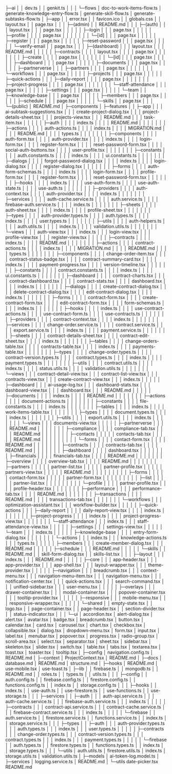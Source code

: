 ├─ai
│  │  dev.ts
│  │  genkit.ts
│  │
│  └─flows
│          doc-to-work-items-flow.ts
│          generate-knowledge-entry-flow.ts
│          generate-skill-flow.ts
│          generate-subtasks-flow.ts
│
├─app
│  │  error.tsx
│  │  favicon.ico
│  │  globals.css
│  │  layout.tsx
│  │  page.tsx
│  │
│  ├─(admin)
│  │      README.md
│  │
│  ├─(auth)
│  │  │  layout.tsx
│  │  │  page.tsx
│  │  │
│  │  ├─login
│  │  │      page.tsx
│  │  │
│  │  ├─profile
│  │  │  │  page.tsx
│  │  │  │
│  │  │  └─[id]
│  │  │          page.tsx
│  │  │
│  │  ├─register
│  │  │      page.tsx
│  │  │
│  │  ├─reset-password
│  │  │      page.tsx
│  │  │
│  │  └─verify-email
│  │          page.tsx
│  │
│  ├─(dashboard)
│  │  │  layout.tsx
│  │  │  README.md
│  │  │
│  │  ├─contracts
│  │  │  │  layout.tsx
│  │  │  │  page.tsx
│  │  │  │
│  │  │  ├─create
│  │  │  │      page.tsx
│  │  │  │
│  │  │  └─[id]
│  │  │          page.tsx
│  │  │
│  │  ├─dashboard
│  │  │      page.tsx
│  │  │
│  │  ├─documents
│  │  │      page.tsx
│  │  │
│  │  ├─partnerverse
│  │  │  ├─partners
│  │  │  │      page.tsx
│  │  │  │
│  │  │  └─workflows
│  │  │          page.tsx
│  │  │
│  │  ├─projects
│  │  │      page.tsx
│  │  │
│  │  ├─quick-actions
│  │  │  ├─daily-report
│  │  │  │      page.tsx
│  │  │  │
│  │  │  ├─project-progress
│  │  │  │      page.tsx
│  │  │  │
│  │  │  └─staff-attendance
│  │  │          page.tsx
│  │  │
│  │  ├─settings
│  │  │      page.tsx
│  │  │
│  │  └─team
│  │      ├─knowledge-base
│  │      │      page.tsx
│  │      │
│  │      ├─members
│  │      │      page.tsx
│  │      │
│  │      ├─schedule
│  │      │      page.tsx
│  │      │
│  │      └─skills
│  │              page.tsx
│  │
│  └─(public)
│          README.md
│
├─components
│  ├─features
│  │  ├─app
│  │  │      ai-subtask-suggestions.tsx
│  │  │      create-project-dialog.tsx
│  │  │      project-details-sheet.tsx
│  │  │      projects-view.tsx
│  │  │      README.md
│  │  │      task-item.tsx
│  │  │
│  │  ├─auth
│  │  │  │  index.ts
│  │  │  │  README.md
│  │  │  │
│  │  │  ├─actions
│  │  │  │      auth-actions.ts
│  │  │  │      index.ts
│  │  │  │      MIGRATION.md
│  │  │  │      README.md
│  │  │  │      types.ts
│  │  │  │
│  │  │  ├─components
│  │  │  │      auth-form.tsx
│  │  │  │      auth-provider.tsx
│  │  │  │      index.ts
│  │  │  │      login-form.tsx
│  │  │  │      register-form.tsx
│  │  │  │      reset-password-form.tsx
│  │  │  │      social-auth-buttons.tsx
│  │  │  │      user-profile.tsx
│  │  │  │
│  │  │  ├─constants
│  │  │  │      auth.constants.ts
│  │  │  │      index.ts
│  │  │  │      ui.constants.ts
│  │  │  │
│  │  │  ├─dialogs
│  │  │  │      forgot-password-dialog.tsx
│  │  │  │      index.ts
│  │  │  │      login-dialog.tsx
│  │  │  │      register-dialog.tsx
│  │  │  │
│  │  │  ├─forms
│  │  │  │      auth-form-schemas.ts
│  │  │  │      index.ts
│  │  │  │      login-form.tsx
│  │  │  │      profile-form.tsx
│  │  │  │      register-form.tsx
│  │  │  │      reset-password-form.tsx
│  │  │  │
│  │  │  ├─hooks
│  │  │  │      index.ts
│  │  │  │      use-auth-form.ts
│  │  │  │      use-auth-state.ts
│  │  │  │      use-auth.ts
│  │  │  │
│  │  │  ├─providers
│  │  │  │      auth-context.tsx
│  │  │  │      auth-provider.tsx
│  │  │  │      index.ts
│  │  │  │
│  │  │  ├─services
│  │  │  │      auth-cache.service.ts
│  │  │  │      auth.service.ts
│  │  │  │      firebase-auth.service.ts
│  │  │  │      index.ts
│  │  │  │
│  │  │  ├─sheets
│  │  │  │      auth-sheet.tsx
│  │  │  │      index.ts
│  │  │  │      profile-sheet.tsx
│  │  │  │
│  │  │  ├─types
│  │  │  │      auth-provider.types.ts
│  │  │  │      auth.types.ts
│  │  │  │      index.ts
│  │  │  │      user.types.ts
│  │  │  │
│  │  │  ├─utils
│  │  │  │      auth-helpers.ts
│  │  │  │      auth.utils.ts
│  │  │  │      index.ts
│  │  │  │      validation.utils.ts
│  │  │  │
│  │  │  └─views
│  │  │          auth-view.tsx
│  │  │          index.ts
│  │  │          login-view.tsx
│  │  │          profile-view.tsx
│  │  │          register-view.tsx
│  │  │
│  │  ├─contracts
│  │  │  │  index.ts
│  │  │  │  README.md
│  │  │  │
│  │  │  ├─actions
│  │  │  │      contract-actions.ts
│  │  │  │      index.ts
│  │  │  │      MIGRATION.md
│  │  │  │      README.md
│  │  │  │      types.ts
│  │  │  │
│  │  │  ├─components
│  │  │  │      change-order-item.tsx
│  │  │  │      contract-status-badge.tsx
│  │  │  │      contract-summary-card.tsx
│  │  │  │      index.ts
│  │  │  │      payment-progress.tsx
│  │  │  │      version-timeline.tsx
│  │  │  │
│  │  │  ├─constants
│  │  │  │      contract.constants.ts
│  │  │  │      index.ts
│  │  │  │      ui.constants.ts
│  │  │  │
│  │  │  ├─dashboard
│  │  │  │      contract-charts.tsx
│  │  │  │      contract-dashboard.tsx
│  │  │  │      contract-stats.tsx
│  │  │  │      dashboard.tsx
│  │  │  │      index.ts
│  │  │  │
│  │  │  ├─dialogs
│  │  │  │      create-contract-dialog.tsx
│  │  │  │      delete-contract-dialog.tsx
│  │  │  │      edit-contract-dialog.tsx
│  │  │  │      index.ts
│  │  │  │
│  │  │  ├─forms
│  │  │  │      contract-form.tsx
│  │  │  │      create-contract-form.tsx
│  │  │  │      edit-contract-form.tsx
│  │  │  │      form-schemas.ts
│  │  │  │      index.ts
│  │  │  │
│  │  │  ├─hooks
│  │  │  │      index.ts
│  │  │  │      use-contract-actions.ts
│  │  │  │      use-contract-form.ts
│  │  │  │      use-contracts.ts
│  │  │  │
│  │  │  ├─providers
│  │  │  │      contract-context.tsx
│  │  │  │      index.ts
│  │  │  │
│  │  │  ├─services
│  │  │  │      change-order.service.ts
│  │  │  │      contract.service.ts
│  │  │  │      export.service.ts
│  │  │  │      index.ts
│  │  │  │      payment.service.ts
│  │  │  │
│  │  │  ├─sheets
│  │  │  │      contract-details-sheet.tsx
│  │  │  │      contract-edit-sheet.tsx
│  │  │  │      index.ts
│  │  │  │
│  │  │  ├─tables
│  │  │  │      change-orders-table.tsx
│  │  │  │      contracts-table.tsx
│  │  │  │      index.ts
│  │  │  │      payments-table.tsx
│  │  │  │
│  │  │  ├─types
│  │  │  │      change-order.types.ts
│  │  │  │      contract-version.types.ts
│  │  │  │      contract.types.ts
│  │  │  │      index.ts
│  │  │  │      payment.types.ts
│  │  │  │
│  │  │  ├─utils
│  │  │  │      contract.utils.ts
│  │  │  │      index.ts
│  │  │  │      status.utils.ts
│  │  │  │      validation.utils.ts
│  │  │  │
│  │  │  └─views
│  │  │          contract-detail-view.tsx
│  │  │          contract-list-view.tsx
│  │  │          contracts-view.tsx
│  │  │          create-contract-view.tsx
│  │  │          index.ts
│  │  │
│  │  ├─dashboard
│  │  │      ai-usage-log.tsx
│  │  │      dashboard-stats.tsx
│  │  │      dashboard-view.tsx
│  │  │      dashboard.tsx
│  │  │      README.md
│  │  │
│  │  ├─documents
│  │  │  │  index.ts
│  │  │  │  README.md
│  │  │  │
│  │  │  ├─actions
│  │  │  │      document-actions.ts
│  │  │  │
│  │  │  ├─constants
│  │  │  │      file-constants.ts
│  │  │  │      index.ts
│  │  │  │
│  │  │  ├─tables
│  │  │  │      index.ts
│  │  │  │      work-items-table.tsx
│  │  │  │
│  │  │  ├─types
│  │  │  │      document.types.ts
│  │  │  │      index.ts
│  │  │  │
│  │  │  ├─utils
│  │  │  │      export.utils.ts
│  │  │  │      index.ts
│  │  │  │
│  │  │  └─views
│  │  │          documents-view.tsx
│  │  │
│  │  ├─partnerverse
│  │  │  │  README.md
│  │  │  │
│  │  │  ├─compliance
│  │  │  │      compliance-tab.tsx
│  │  │  │      README.md
│  │  │  │
│  │  │  ├─contacts
│  │  │  │  │  contacts-tab.tsx
│  │  │  │  │  README.md
│  │  │  │  │
│  │  │  │  └─forms
│  │  │  │          contact-form.tsx
│  │  │  │          README.md
│  │  │  │
│  │  │  ├─contracts
│  │  │  │      contracts-tab.tsx
│  │  │  │      README.md
│  │  │  │
│  │  │  ├─dashboard
│  │  │  │      dashboard.tsx
│  │  │  │
│  │  │  ├─financials
│  │  │  │      financials-tab.tsx
│  │  │  │      README.md
│  │  │  │
│  │  │  ├─overview
│  │  │  │      overview-tab.tsx
│  │  │  │      README.md
│  │  │  │
│  │  │  ├─partners
│  │  │  │  │  partner-list.tsx
│  │  │  │  │  partner-profile.tsx
│  │  │  │  │  partners-view.tsx
│  │  │  │  │  README.md
│  │  │  │  │
│  │  │  │  ├─forms
│  │  │  │  │      contact-form.tsx
│  │  │  │  │      partner-form.tsx
│  │  │  │  │
│  │  │  │  ├─list
│  │  │  │  │      partner-list.tsx
│  │  │  │  │
│  │  │  │  └─profile
│  │  │  │          partner-profile.tsx
│  │  │  │          profile-header.tsx
│  │  │  │
│  │  │  ├─performance
│  │  │  │      performance-tab.tsx
│  │  │  │      README.md
│  │  │  │
│  │  │  ├─transactions
│  │  │  │      README.md
│  │  │  │      transactions-tab.tsx
│  │  │  │
│  │  │  └─workflows
│  │  │          optimization-assistant.tsx
│  │  │          workflow-builder.tsx
│  │  │
│  │  ├─quick-actions
│  │  │  ├─daily-report
│  │  │  │      daily-report-view.tsx
│  │  │  │      index.ts
│  │  │  │
│  │  │  ├─project-progress
│  │  │  │      index.ts
│  │  │  │      project-progress-view.tsx
│  │  │  │
│  │  │  └─staff-attendance
│  │  │          index.ts
│  │  │          staff-attendance-view.tsx
│  │  │
│  │  ├─settings
│  │  │      settings-view.tsx
│  │  │
│  │  └─team
│  │      │  index.ts
│  │      │
│  │      ├─knowledge-base
│  │      │  │  entry-form-dialog.tsx
│  │      │  │
│  │      │  └─actions
│  │      │          index.ts
│  │      │          knowledge-actions.ts
│  │      │          types.ts
│  │      │
│  │      ├─members
│  │      │      create-member-dialog.tsx
│  │      │      README.md
│  │      │
│  │      ├─schedule
│  │      │      README.md
│  │      │
│  │      └─skills
│  │              README.md
│  │              skill-form-dialog.tsx
│  │              skills-list.tsx
│  │
│  ├─layout
│  │  │  index.ts
│  │  │  README.md
│  │  │
│  │  ├─core
│  │  │      app-header.tsx
│  │  │      app-provider.tsx
│  │  │      app-shell.tsx
│  │  │      layout-wrapper.tsx
│  │  │      theme-provider.tsx
│  │  │
│  │  ├─navigation
│  │  │      breadcrumb.tsx
│  │  │      context-menu.tsx
│  │  │      navigation-menu-item.tsx
│  │  │      navigation-menu.tsx
│  │  │      notification-center.tsx
│  │  │      quick-actions.tsx
│  │  │      search-command.tsx
│  │  │      unified-sidebar.tsx
│  │  │      user-menu.tsx
│  │  │
│  │  ├─overlays
│  │  │      drawer-container.tsx
│  │  │      modal-container.tsx
│  │  │      popover-container.tsx
│  │  │      tooltip-provider.tsx
│  │  │
│  │  ├─responsive
│  │  │      mobile-menu.tsx
│  │  │      responsive-wrapper.tsx
│  │  │
│  │  └─shared
│  │          empty-state.tsx
│  │          logo.tsx
│  │          page-container.tsx
│  │          page-header.tsx
│  │          section-divider.tsx
│  │          status-indicator.tsx
│  │
│  └─ui
│          accordion.tsx
│          alert-dialog.tsx
│          alert.tsx
│          avatar.tsx
│          badge.tsx
│          breadcrumb.tsx
│          button.tsx
│          calendar.tsx
│          card.tsx
│          carousel.tsx
│          chart.tsx
│          checkbox.tsx
│          collapsible.tsx
│          dialog.tsx
│          dropdown-menu.tsx
│          form.tsx
│          input.tsx
│          label.tsx
│          menubar.tsx
│          popover.tsx
│          progress.tsx
│          radio-group.tsx
│          scroll-area.tsx
│          select.tsx
│          separator.tsx
│          sheet.tsx
│          sidebar.tsx
│          skeleton.tsx
│          slider.tsx
│          switch.tsx
│          table.tsx
│          tabs.tsx
│          textarea.tsx
│          toast.tsx
│          toaster.tsx
│          tooltip.tsx
│
├─config
│      navigation.config.ts
│      README.md
│
├─context
│      ProjectContext.tsx
│      README.md
│
├─docs
│      database.md
│      README.md
│      structure.md
│
├─hooks
│      README.md
│      use-mobile.tsx
│      use-toast.ts
│
├─lib
│  │  firebase.ts
│  │  mongodb.ts
│  │  README.md
│  │  roles.ts
│  │  types.ts
│  │  utils.ts
│  │
│  ├─config
│  │      auth.config.ts
│  │      firebase.config.ts
│  │      firestore.config.ts
│  │      functions.config.ts
│  │      index.ts
│  │      storage.config.ts
│  │
│  ├─hooks
│  │      index.ts
│  │      use-auth.ts
│  │      use-firestore.ts
│  │      use-functions.ts
│  │      use-storage.ts
│  │
│  ├─services
│  │  ├─auth
│  │  │      auth-api.service.ts
│  │  │      auth-cache.service.ts
│  │  │      firebase-auth.service.ts
│  │  │      index.ts
│  │  │
│  │  ├─contracts
│  │  │      contract-api.service.ts
│  │  │      contract-cache.service.ts
│  │  │      firebase-contract.service.ts
│  │  │      index.ts
│  │  │
│  │  └─firebase
│  │          auth.service.ts
│  │          firestore.service.ts
│  │          functions.service.ts
│  │          index.ts
│  │          storage.service.ts
│  │
│  ├─types
│  │  ├─auth
│  │  │      auth-provider.types.ts
│  │  │      auth.types.ts
│  │  │      index.ts
│  │  │      user.types.ts
│  │  │
│  │  ├─contracts
│  │  │      change-order.types.ts
│  │  │      contract-version.types.ts
│  │  │      contract.types.ts
│  │  │      index.ts
│  │  │      payment.types.ts
│  │  │
│  │  └─firebase
│  │          auth.types.ts
│  │          firestore.types.ts
│  │          functions.types.ts
│  │          index.ts
│  │          storage.types.ts
│  │
│  └─utils
│          auth.utils.ts
│          firestore.utils.ts
│          index.ts
│          storage.utils.ts
│          validation.utils.ts
│
├─models
│      ai-token-log.model.ts
│
├─services
│      logging.service.ts
│      README.md
│
└─utils
        date-picker.tsx
        README.md